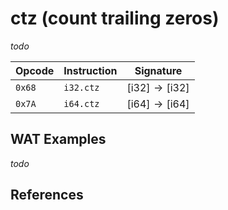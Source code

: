 
# ctz (count trailing zeros)

_todo_



| Opcode | Instruction | Signature |
|--------|-------------|-----------|
| `0x68` | `i32.ctz`   | $[ \mathsf{i32} ] \to [ \mathsf{i32} ]$ |
| `0x7A` | `i64.ctz`   | $[ \mathsf{i64} ] \to [ \mathsf{i64} ]$ |



## WAT Examples

_todo_


## References

[^§2.4.1]: _WebAssembly Core Specification: Numeric Instructions_ - <https://www.w3.org/TR/wasm-core-2/syntax/instructions.html#numeric-instructions>
[^§4.3.2.21]: _WebAssembly Core Specification, Execution, Numerics, Integer Operations, ictzn_ - <https://webassembly.github.io/spec/core/bikeshed/#-hrefop-ictzmathrmictz_n-i>

